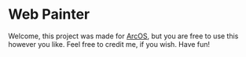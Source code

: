 # Web Painter
Welcome, this project was made for [ArcOS](https://github.com/IzK-ArcOS/ArcOS-Frontend), but you are free to use this however you like. Feel free to credit me, if you wish. Have fun!
